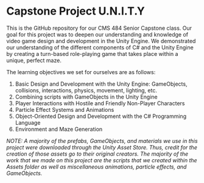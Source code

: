 # Capstone Project U.N.I.T.Y

This is the GitHub repository for our CMS 484 Senior Capstone class. Our goal for this project was to deepen our understanding and knowledge of video game design and development in the Unity Engine. We demonstrated our understanding of the different components of C# and the Unity Engine by creating a turn-based role-playing game that takes place within a unique, perfect maze. 

The learning objectives we set for ourselves are as follows:
  1. Basic Design and Development with the Unity Engine: GameObjects, collisions, interactions, physics, movement,   lighting, etc.
  2. Combining scripts with GameObjects in the Unity Engine
  3. Player Interactions with Hostile and Friendly Non-Player Characters
  4. Particle Effect Systems and Animations
  5. Object-Oriented Design and Development with the C# Programming Language
  6. Environment and Maze Generation

*NOTE: A majority of the prefabs, GameObjects, and materials we use in this project were downloaded through the Unity Asset Store. Thus, credit for the creation of those assets go to their original creators. The majority of the work that we made on this project are the scripts that we created within the Assets folder as well as miscellaneous animations, particle effects, and GameObjects.* 
